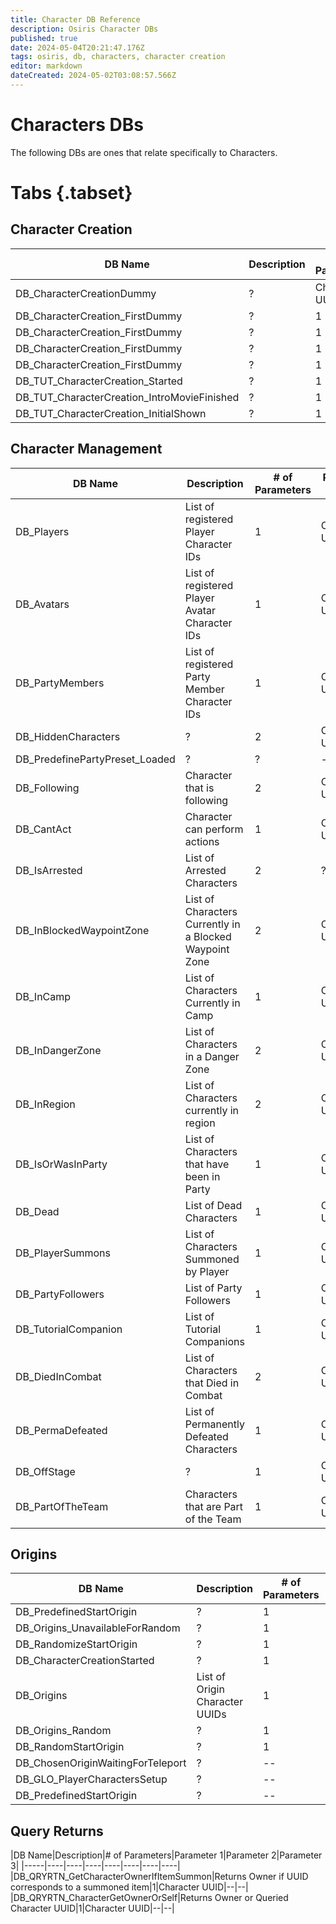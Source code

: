 ```yaml
---
title: Character DB Reference
description: Osiris Character DBs
published: true
date: 2024-05-04T20:21:47.176Z
tags: osiris, db, characters, character creation
editor: markdown
dateCreated: 2024-05-02T03:08:57.566Z
---
```



# Characters DBs
The following DBs are ones that relate specifically to Characters.

# Tabs {.tabset}
## Character Creation
|DB Name|Description|# of Parameters|Parameter 1|Parameter 2|Parameter 3|Parameter 4|Parameter 5|
|-----|----|----|----|----|----|----|----|
|DB_CharacterCreationDummy|?|Character UUID|--|--|--|--|
|DB_CharacterCreation_FirstDummy|?|1|UUID|--|--|--|--|
|DB_CharacterCreation_FirstDummy|?|1|UUID|--|--|--|--|
|DB_CharacterCreation_FirstDummy|?|1|UUID|--|--|--|--|
|DB_CharacterCreation_FirstDummy|?|1|UUID|--|--|--|--|
|DB_TUT_CharacterCreation_Started|?|1|Integer|--|--|--|--|
|DB_TUT_CharacterCreation_IntroMovieFinished|?|1|Integer|--|--|--|--|
|DB_TUT_CharacterCreation_InitialShown|?|1|Integer|--|--|--|--|

## Character Management
|DB Name|Description|# of Parameters|Parameter 1|Parameter 2|Parameter 3|Parameter 4|Parameter 5|
|-----|----|----|----|----|----|----|----|
|DB_Players|List of registered Player Character IDs|1|Character UUID|--|--|--|--|
|DB_Avatars|List of registered Player Avatar Character IDs|1|Character UUID|--|--|--|--|
|DB_PartyMembers|List of registered Party Member Character IDs|1|Character UUID|--|--|--|--|
|DB_HiddenCharacters|?|2|Character UUID|?|--|--|--|
|DB_PredefinePartyPreset_Loaded|?|?|--|--|--|--|--|
|DB_Following|Character that is following|2|Character UUID|?|--|--|--|
|DB_CantAct|Character can perform actions|1|CCharacter UUID|--|--|--|--|
|DB_IsArrested|List of Arrested Characters|2|?|Character UUID|--|--|--|
|DB_InBlockedWaypointZone|List of Characters Currently in a Blocked Waypoint Zone|2|Character UUID|Region String|--|--|--|
|DB_InCamp|List of Characters Currently in Camp|1|Character UUID|--|--|--|--|
|DB_InDangerZone|List of Characters in a Danger Zone|2|Character UUID|?|--|--|--|
|DB_InRegion|List of Characters currently in region|2|Character UUID|Region String ID|--|--|--|
|DB_IsOrWasInParty|List of Characters that have been in Party|1|Character UUID|--|--|--|--|
|DB_Dead|List of Dead Characters|1|Character UUID|--|--|--|--|
|DB_PlayerSummons|List of Characters Summoned by Player|1|Character UUID|--|--|--|--|
|DB_PartyFollowers|List of Party Followers|1|Character UUID|--|--|--|--|
|DB_TutorialCompanion|List of Tutorial Companions|1|Character UUID|--|--|--|--|
|DB_DiedInCombat|List of Characters that Died in Combat|2|Character UUID|?|--|--|--|
|DB_PermaDefeated|List of Permanently Defeated Characters|1|Character UUID|--|--|--|--|
|DB_OffStage|?|1|Character UUID|--|--|--|--|
|DB_PartOfTheTeam|Characters that are Part of the Team|1|Character UUID|--|--|--|--|

## Origins
|DB Name|Description|# of Parameters|Parameter 1|Parameter 2|Parameter 3|Parameter 4|Parameter 5|
|-----|----|----|----|----|----|----|----|
|DB_PredefinedStartOrigin|?|1|UUID|--|--|--|--|
|DB_Origins_UnavailableForRandom|?|1|UUID|--|--|--|--|
|DB_RandomizeStartOrigin|?|1|Integer|--|--|--|--|
|DB_CharacterCreationStarted|?|1|Integer|--|--|--|--|
|DB_Origins|List of Origin Character UUIDs|1|UUID|--|--|--|--|
|DB_Origins_Random|?|1|UUID|--|--|--|--|
|DB_RandomStartOrigin|?|1|UUID|--|--|--|--|
|DB_ChosenOriginWaitingForTeleport|?|--|--|--|--|--|--|
|DB_GLO_PlayerCharactersSetup|?|--|--|--|--|--|--|
|DB_PredefinedStartOrigin|?|--|--|--|--|--|--|

## Query Returns
|DB Name|Description|# of Parameters|Parameter 1|Parameter 2|Parameter 3|
|-----|----|----|----|----|----|----|----|
|DB_QRYRTN_GetCharacterOwnerIfItemSummon|Returns Owner if UUID corresponds to a summoned item|1|Character UUID|--|--|
|DB_QRYRTN_CharacterGetOwnerOrSelf|Returns Owner or Queried Character UUID|1|Character UUID|--|--|